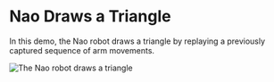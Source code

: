 # Nao Draws a Triangle

In this demo, the Nao robot draws a triangle by replaying a previously captured
sequence of arm movements.

![The Nao robot draws a triangle](nao_draws_triangle.gif)

